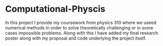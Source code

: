 # Computational-Physcis
 In this project I provide my coursework from physics 310 where we useed numerical methods in order to solve theoretically challenging or in some cases impossible problems. Along with this I have added my final research poster along with my proposal and code underlying the project itself.
